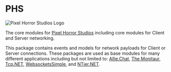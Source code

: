 # PHS

![Pixel Horror Studios Logo](https://pixelhorrorstudios.s3-us-west-2.amazonaws.com/Website/PHSLogo.png)

The core modules for [Pixel Horror Studios](https://www.pixelhorrorstudios.com) including core modules for Client and Server networking. 
 
This package contains events and models for network payloads for Client or Server connections. These packages are used as base modules for many different applications including but not limited to: [Allie.Chat](https://www.allie.chat), [The Monitaur](https://www.themonitaur.com), [Tcp.NET](https://www.nuget.org/packages/Tcp.NET/), [WebsocketsSimple](https://www.nuget.org/packages/WebsocketsSimple/), and [NTier.NET](https://www.nuget.org/packages/NTier.NET/).
